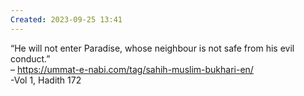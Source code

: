 ```yaml
---
Created: 2023-09-25 13:41
---
```

“He will not enter Paradise, whose neighbour is not safe from his evil conduct.”  
– https://ummat-e-nabi.com/tag/sahih-muslim-bukhari-en/  
-Vol 1, Hadith 172
